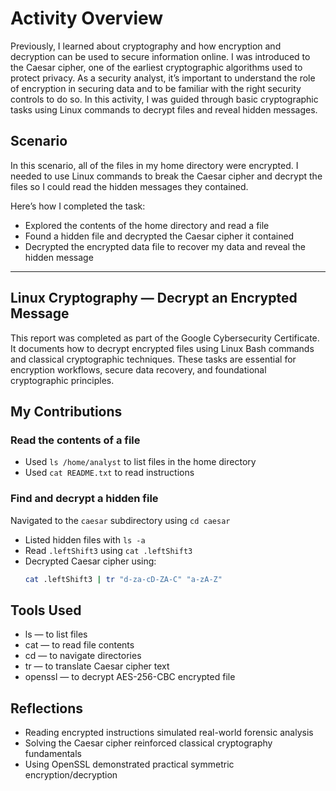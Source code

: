 # Activity Overview

Previously, I learned about cryptography and how encryption and decryption can be used to secure information online. I was introduced to the Caesar cipher, one of the earliest cryptographic algorithms used to protect privacy. As a security analyst, it’s important to understand the role of encryption in securing data and to be familiar with the right security controls to do so. In this activity, I was guided through basic cryptographic tasks using Linux commands to decrypt files and reveal hidden messages.

## Scenario

In this scenario, all of the files in my home directory were encrypted. I needed to use Linux commands to break the Caesar cipher and decrypt the files so I could read the hidden messages they contained.

Here’s how I completed the task:
- Explored the contents of the home directory and read a file
- Found a hidden file and decrypted the Caesar cipher it contained
- Decrypted the encrypted data file to recover my data and reveal the hidden message

---
## Linux Cryptography — Decrypt an Encrypted Message

This report was completed as part of the Google Cybersecurity Certificate. It documents how to decrypt encrypted files using Linux Bash commands and classical cryptographic techniques. These tasks are essential for encryption workflows, secure data recovery, and foundational cryptographic principles.
## My Contributions

### Read the contents of a file

- Used `ls /home/analyst` to list files in the home directory  
- Used `cat README.txt` to read instructions  

### Find and decrypt a hidden file

Navigated to the `caesar` subdirectory using `cd caesar`  
- Listed hidden files with `ls -a`  
- Read `.leftShift3` using `cat .leftShift3`  
- Decrypted Caesar cipher using:
  ```bash
  cat .leftShift3 | tr "d-za-cD-ZA-C" "a-zA-Z"

## Tools Used

- ls — to list files
- cat — to read file contents
- cd — to navigate directories
- tr — to translate Caesar cipher text
- openssl — to decrypt AES-256-CBC encrypted file

## Reflections

- Reading encrypted instructions simulated real-world forensic analysis
- Solving the Caesar cipher reinforced classical cryptography fundamentals
- Using OpenSSL demonstrated practical symmetric encryption/decryption
